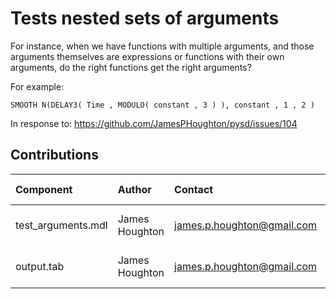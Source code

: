 Tests nested sets of arguments
============
For instance, when we have functions with multiple arguments, and those arguments themselves are expressions or functions with their own arguments, do the right functions get the right arguments?

For example:
```
SMOOTH N(DELAY3( Time , MODULO( constant , 3 ) ), constant , 1 , 2 )
```

In response to: https://github.com/JamesPHoughton/pysd/issues/104

Contributions
-------------

| Component             | Author          | Contact                    | Date    | Software Version          |
|:--------------------- |:--------------- |:-------------------------- |:------- |:------------------------- |
| test_arguments.mdl    | James Houghton    | james.p.houghton@gmail.com      | 10/7/16 | Vensim for Mac 6.4b     |
| output.tab            | James Houghton    | james.p.houghton@gmail.com      | 10/7/16 | Vensim for Mac 6.4b    |
